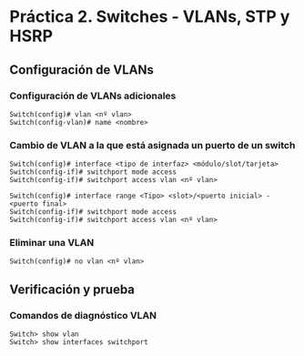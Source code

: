 # Práctica 2. Switches - VLANs, STP y HSRP

## Configuración de VLANs

### Configuración de VLANs adicionales

```
Switch(config)# vlan <nº vlan>
Switch(config-vlan)# name <nombre>
```

### Cambio de VLAN a la que está asignada un puerto de un switch

```
Switch(config)# interface <tipo de interfaz> <módulo/slot/tarjeta>
Switch(config-if)# switchport mode access
Switch(config-if)# switchport access vlan <nº vlan>
```

```
Switch(config)# interface range <Tipo> <slot>/<puerto inicial> - <puerto final>
Switch(config-if)# switchport mode access
Switch(config-if)# switchport access vlan <nº vlan>
```

### Eliminar una VLAN

```
Switch(config)# no vlan <nº vlan>
```

## Verificación y prueba

### Comandos de diagnóstico VLAN

```
Switch> show vlan
Switch> show interfaces switchport
```
